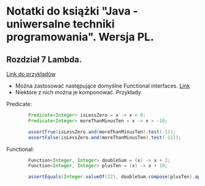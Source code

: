 # Notatki do książki "Java - uniwersalne techniki programowania". Wersja PL.

## Rozdział 7 Lambda. 

[Link do przykładów](../../src/main/java/swistdaw/learn/java/world/Java8UniwersalneTechniki/Ch7Lambda.java)

- Można zastosować następujące domyślne Functional interfaces. [Link](https://docs.oracle.com/javase/8/docs/api/?java/util/function/package-summary.html)
- Niektóre z nich można je komponować. Przykłady

Predicate:
```java
        Predicate<Integer> isLessZero = x -> x < 0;
        Predicate<Integer> moreThanMinusTen = x -> x > -10;

        assertTrue(isLessZero.and(moreThanMinusTen).test(-1));
        assertFalse(isLessZero.and(moreThanMinusTen).test(-11));
```

Functional:
```java
        Function<Integer, Integer> doubleSum = (x) -> x + 2;
        Function<Integer, Integer> plusTen = (x) -> x + 10;

        assertEquals(Integer.valueOf(22), doubleSum.compose(plusTen).apply(10));

```
 